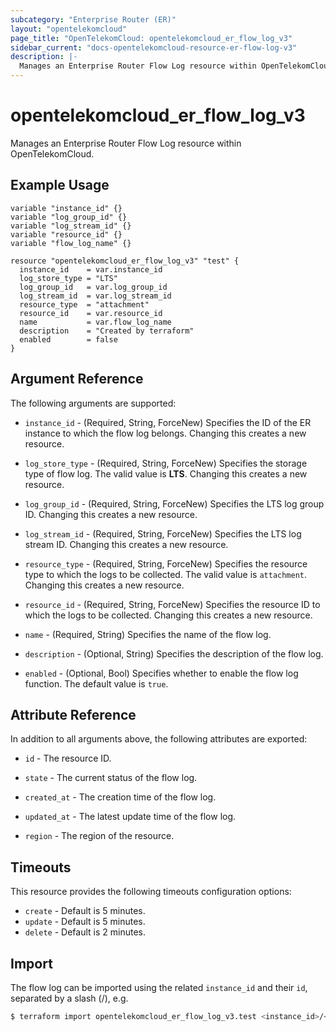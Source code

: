 ```yaml
---
subcategory: "Enterprise Router (ER)"
layout: "opentelekomcloud"
page_title: "OpenTelekomCloud: opentelekomcloud_er_flow_log_v3"
sidebar_current: "docs-opentelekomcloud-resource-er-flow-log-v3"
description: |-
  Manages an Enterprise Router Flow Log resource within OpenTelekomCloud.
---
```


# opentelekomcloud_er_flow_log_v3

Manages an Enterprise Router Flow Log resource within OpenTelekomCloud.

## Example Usage

```hcl
variable "instance_id" {}
variable "log_group_id" {}
variable "log_stream_id" {}
variable "resource_id" {}
variable "flow_log_name" {}

resource "opentelekomcloud_er_flow_log_v3" "test" {
  instance_id    = var.instance_id
  log_store_type = "LTS"
  log_group_id   = var.log_group_id
  log_stream_id  = var.log_stream_id
  resource_type  = "attachment"
  resource_id    = var.resource_id
  name           = var.flow_log_name
  description    = "Created by terraform"
  enabled        = false
}
```

## Argument Reference

The following arguments are supported:

* `instance_id` - (Required, String, ForceNew) Specifies the ID of the ER instance to which the flow log belongs.
  Changing this creates a new resource.

* `log_store_type` - (Required, String, ForceNew) Specifies the storage type of flow log. The valid value is **LTS**.
  Changing this creates a new resource.

* `log_group_id` - (Required, String, ForceNew) Specifies the LTS log group ID.
  Changing this creates a new resource.

* `log_stream_id` - (Required, String, ForceNew) Specifies the LTS log stream ID.
  Changing this creates a new resource.

* `resource_type` - (Required, String, ForceNew) Specifies the resource type to which the logs to be collected.
  The valid value is `attachment`.
  Changing this creates a new resource.

* `resource_id` - (Required, String, ForceNew) Specifies the resource ID to which the logs to be collected.
  Changing this creates a new resource.

* `name` - (Required, String) Specifies the name of the flow log.

* `description` - (Optional, String) Specifies the description of the flow log.

* `enabled` - (Optional, Bool) Specifies whether to enable the flow log function. The default value is `true`.

## Attribute Reference

In addition to all arguments above, the following attributes are exported:

* `id` - The resource ID.

* `state` - The current status of the flow log.

* `created_at` - The creation time of the flow log.

* `updated_at` - The latest update time of the flow log.

* `region` - The region of the resource.


## Timeouts

This resource provides the following timeouts configuration options:

* `create` - Default is 5 minutes.
* `update` - Default is 5 minutes.
* `delete` - Default is 2 minutes.

## Import

The flow log can be imported using the related `instance_id` and their `id`, separated by a slash (/), e.g.

```bash
$ terraform import opentelekomcloud_er_flow_log_v3.test <instance_id>/<id>
```
